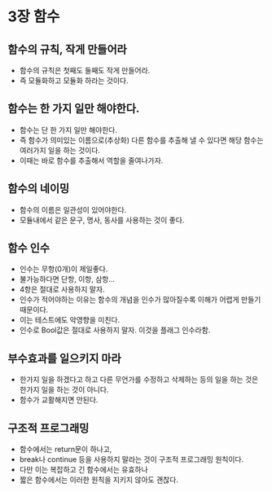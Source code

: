 # 3장 함수

## 함수의 규칙, 작게 만들어라
* 함수의 규칙은 첫째도 둘째도 작게 만들어라.
* 즉 모듈화하고 모듈화 하라는 것이다.

## 함수는 한 가지 일만 해야한다.
* 함수는 단 한 가지 일만 해야한다.
* 즉 함수가 의미있는 이름으로(추상화) 다른 함수를 추출해 낼 수 있다면 해당 함수는 여러가지 일을 하는 것이다.
* 이때는 바로 함수를 추출해서 역할을 줄여나가자.

## 함수의 네이밍
* 함수의 이름은 일관성이 있어야한다.
* 모듈내에서 같은 문구, 명사, 동사를 사용하는 것이 좋다.

## 함수 인수
* 인수는 무항(0개)이 제일좋다.
* 불가능하다면 단항, 이항, 삼항...
* 4항은 절대로 사용하지 말자.
* 인수가 적어야하는 이유는 함수의 개념을 인수가 많아질수록 이해가 어렵게 만들기 때문이다.
* 이는 테스트에도 악영향을 미친다.
* 인수로 Bool값은 절대로 사용하지 말자. 이것을 플래그 인수라함.

## 부수효과를 일으키지 마라
* 한가지 일을 하겠다고 하고 다른 무언가를 수정하고 삭제하는 등의 일을 하는 것은 한가지 일을 하는 것이 아니다.
* 함수가 교활해지면 안된다.

## 구조적 프로그래밍
* 함수에서는 return문이 하나고,
* break나 continue 등을 사용하지 말라는 것이 구조적 프로그래밍 원칙이다.
* 다만 이는 복잡하고 긴 함수에서는 유효하나
* 짧은 함수에서는 이러한 원칙을 지키지 않아도 괜찮다.
